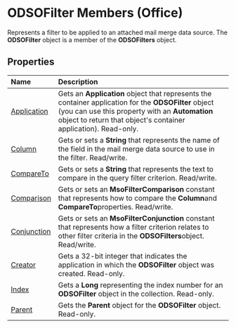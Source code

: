 
# ODSOFilter Members (Office)
Represents a filter to be applied to an attached mail merge data source. The  **ODSOFilter** object is a member of the **ODSOFilters** object.

## Properties



|**Name**|**Description**|
|:-----|:-----|
| [Application](63f533a4-633d-a111-72bf-9001c978045e.md)|Gets an  **Application** object that represents the container application for the **ODSOFilter** object (you can use this property with an **Automation** object to return that object's container application). Read-only.|
| [Column](53caf4f7-73f1-3969-b407-8fa89883c78d.md)|Gets or sets a  **String** that represents the name of the field in the mail merge data source to use in the filter. Read/write.|
| [CompareTo](dc14c506-1315-d0f9-edcd-38c395feab63.md)|Gets or sets a  **String** that represents the text to compare in the query filter criterion. Read/write.|
| [Comparison](992565b3-90c5-4f44-7cae-ba0533529127.md)|Gets or sets an  **MsoFilterComparison** constant that represents how to compare the **Column**and  **CompareTo**properties. Read/write.|
| [Conjunction](22d2287c-9b0e-c4ce-164d-e8424c62aa86.md)|Gets or sets an  **MsoFilterConjunction** constant that represents how a filter criterion relates to other filter criteria in the **ODSOFilters**object. Read/write.|
| [Creator](4929faa2-515e-cf81-484f-59c33f8d3c86.md)|Gets a 32-bit integer that indicates the application in which the  **ODSOFilter** object was created. Read-only.|
| [Index](7a7986d6-812a-2237-5211-fd7c782dd497.md)|Gets a  **Long** representing the index number for an **ODSOFilter** object in the collection. Read-only.|
| [Parent](f74b9a54-8464-8de0-cdab-c9a1966d2b39.md)|Gets the  **Parent** object for the **ODSOFilter** object. Read-only.|

